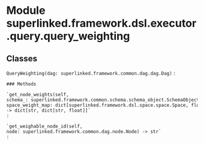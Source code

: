 Module superlinked.framework.dsl.executor.query.query_weighting
===============================================================

Classes
-------

`QueryWeighting(dag: superlinked.framework.common.dag.dag.Dag)`
:   

    ### Methods

    `get_node_weights(self, schema_: superlinked.framework.common.schema.schema_object.SchemaObject, space_weight_map: dict[superlinked.framework.dsl.space.space.Space, float]) ‑> dict[str, dict[str, float]]`
    :

    `get_weighable_node_id(self, node: superlinked.framework.common.dag.node.Node) ‑> str`
    :